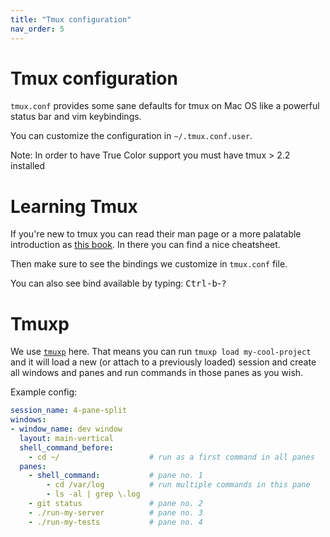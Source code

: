```yaml
---
title: "Tmux configuration"
nav_order: 5
---
```


# Tmux configuration

`tmux.conf` provides some sane defaults for tmux on Mac OS like a powerful status bar and vim keybindings.

You can customize the configuration in `~/.tmux.conf.user`.

Note: In order to have True Color support you must have tmux > 2.2 installed

# Learning Tmux

If you're new to tmux you can read their man page or a more palatable introduction as [this book](https://leanpub.com/the-tao-of-tmux/read). In there you can find a nice cheatsheet.

Then make sure to see the bindings we customize in `tmux.conf` file.

You can also see bind available by typing: <kbd>Ctrl-b</kbd>-<kbd>?</kbd>

# Tmuxp

We use [`tmuxp`](https://github.com/tony/tmuxp) here. That means you can run `tmuxp load my-cool-project` and it will load a new (or attach to a previously loaded) session and create all windows and panes and run commands in those panes as you wish.

Example config:

```yaml
session_name: 4-pane-split
windows:
- window_name: dev window
  layout: main-vertical
  shell_command_before:
    - cd ~/                    # run as a first command in all panes
  panes:
    - shell_command:           # pane no. 1
        - cd /var/log          # run multiple commands in this pane
        - ls -al | grep \.log
    - git status               # pane no. 2
    - ./run-my-server          # pane no. 3
    - ./run-my-tests           # pane no. 4
```
